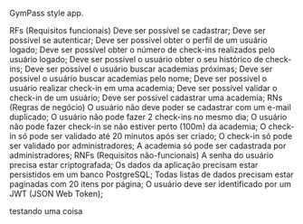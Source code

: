 GymPass style app.

RFs (Requisitos funcionais)
 Deve ser possível se cadastrar;
 Deve ser possível se autenticar;
 Deve ser possível obter o perfil de um usuário logado;
 Deve ser possível obter o número de check-ins realizados pelo usuário logado;
 Deve ser possível o usuário obter o seu histórico de check-ins;
 Deve ser possível o usuário buscar academias próximas;
 Deve ser possível o usuário buscar academias pelo nome;
 Deve ser possível o usuário realizar check-in em uma academia;
 Deve ser possível validar o check-in de um usuário;
 Deve ser possível cadastrar uma academia;
RNs (Regras de negócio)
 O usuário não deve poder se cadastrar com um e-mail duplicado;
 O usuário não pode fazer 2 check-ins no mesmo dia;
 O usuário não pode fazer check-in se não estiver perto (100m) da academia;
 O check-in só pode ser validado até 20 minutos após ser criado;
 O check-in só pode ser validado por administradores;
 A academia só pode ser cadastrada por administradores;
RNFs (Requisitos não-funcionais)
 A senha do usuário precisa estar criptografada;
 Os dados da aplicação precisam estar persistidos em um banco PostgreSQL;
 Todas listas de dados precisam estar paginadas com 20 itens por página;
 O usuário deve ser identificado por um JWT (JSON Web Token);

 testando uma coisa 